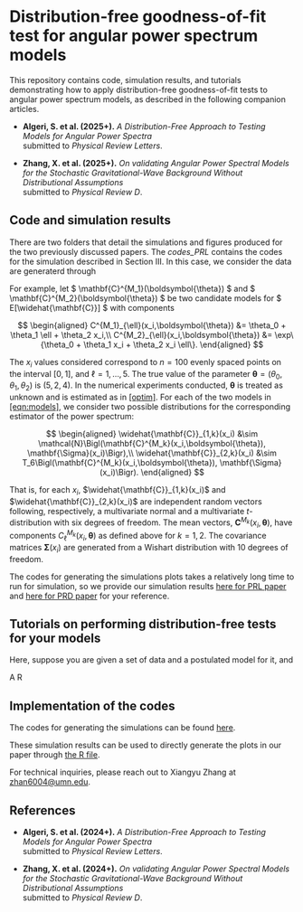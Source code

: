 # Distribution-free goodness-of-fit test for angular power spectrum models 

This repository contains code, simulation results, and tutorials demonstrating how to apply distribution-free goodness-of-fit tests to angular power spectrum models, as described in the following companion articles.
- **Algeri, S. et al. (2025+).**
  *A Distribution-Free Approach to Testing Models for Angular Power Spectra*  
  submitted to *Physical Review Letters*.

- **Zhang, X. et al. (2025+).**
  *On validating Angular Power Spectral Models for the Stochastic Gravitational-Wave Background Without Distributional Assumptions*  
  submitted to *Physical Review D*.

## Code and simulation results 
There are two folders that detail the simulations and figures produced for the two previously discussed papers. The *codes_PRL* contains the codes for the simulation described in Section III. In this case, we consider the data are generaterd through 

For example, let $ \mathbf{C}^{M_1}(\boldsymbol{\theta}) $ and $ \mathbf{C}^{M_2}(\boldsymbol{\theta}) $ be two candidate models for $ E[\widehat{\mathbf{C}}] $ with components

$$
\begin{aligned}
C^{M_1}_{\ell}(x_i,\boldsymbol{\theta}) &= \theta_0 + \theta_1 \ell + \theta_2 x_i,\\
C^{M_2}_{\ell}(x_i,\boldsymbol{\theta}) &= \exp\{\theta_0 + \theta_1 x_i + \theta_2 x_i \ell\}.
\end{aligned}
$$

The $x_i$ values considered correspond to $n = 100$ evenly spaced points on the interval $[0,1]$, and $\ell = 1, \dots, 5$. The true value of the parameter $\boldsymbol{\theta} = (\theta_0, \theta_1, \theta_2)$ is $(5, 2, 4)$. In the numerical experiments conducted, $\boldsymbol{\theta}$ is treated as unknown and is estimated as in [\[optim\]](#optim). For each of the two models in [\[eqn:models\]](#eqnmodels), we consider two possible distributions for the corresponding estimator of the power spectrum:

$$
\begin{aligned}
\widehat{\mathbf{C}}_{1,k}(x_i) &\sim \mathcal{N}\Bigl(\mathbf{C}^{M_k}(x_i,\boldsymbol{\theta}), \mathbf{\Sigma}(x_i)\Bigr),\\
\widehat{\mathbf{C}}_{2,k}(x_i) &\sim T_6\Bigl(\mathbf{C}^{M_k}(x_i,\boldsymbol{\theta}), \mathbf{\Sigma}(x_i)\Bigr).
\end{aligned}
$$

That is, for each $x_i$, $\widehat{\mathbf{C}}_{1,k}(x_i)$ and $\widehat{\mathbf{C}}_{2,k}(x_i)$ are independent random vectors following, respectively, a multivariate normal and a multivariate $t$-distribution with six degrees of freedom. The mean vectors, $\mathbf{C}^{M_k}(x_i,\boldsymbol{\theta})$, have components $C^{M_k}_{\ell}(x_i,\boldsymbol{\theta})$ as defined above for $k = 1, 2$. The covariance matrices $\mathbf{\Sigma}(x_i)$ are generated from a Wishart distribution with 10 degrees of freedom.



The codes for generating the simulations plots takes a relatively long time to run for simulation, so we provide our simulation results 
[here for PRL paper](https://github.com/xiangyu2022/Distfree_Test_SGWB_Models/tree/main/Codes_PRL/PRL_Simulation_Result) and [here for PRD paper](https://github.com/xiangyu2022/Distfree_Test_SGWB_Models/tree/main/Codes_PRD/PRD_Simulation_Result_for_Fig1-2) for your reference. 


## Tutorials on performing distribution-free tests for your models
Here, suppose you are given a set of data and a postulated model for it, and 


A R 


## Implementation of the codes 

The codes for generating the simulations can be found [here](https://github.com/xiangyu2022/Distfree_Test_SGWB_Models/blob/main/Codes_PRL/PRL_Simulation.py). 


These simulation results can be used to directly generate the plots in our paper through [the R file](https://github.com/xiangyu2022/Distfree_Test_SGWB_Models/blob/main/Codes_PRL/PRL_plots.R).

For technical inquiries, please reach out to Xiangyu Zhang at zhan6004@umn.edu.

## References
- **Algeri, S. et al. (2024+).**
  *A Distribution-Free Approach to Testing Models for Angular Power Spectra*  
  submitted to *Physical Review Letters*.

- **Zhang, X. et al. (2024+).**
  *On validating Angular Power Spectral Models for the Stochastic Gravitational-Wave Background Without Distributional Assumptions*  
  submitted to *Physical Review D*.
